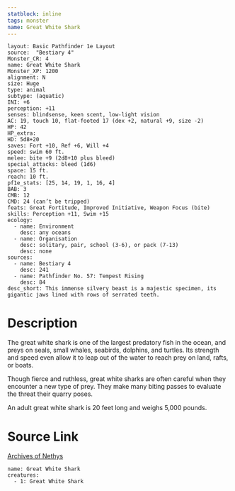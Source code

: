 ```yaml
---
statblock: inline
tags: monster
name: Great White Shark
---
```

```statblock
layout: Basic Pathfinder 1e Layout
source:  "Bestiary 4"
Monster_CR: 4
name: Great White Shark
Monster_XP: 1200
alignment: N
size: Huge
type: animal
subtype: (aquatic)
INI: +6
perception: +11
senses: blindsense, keen scent, low-light vision
AC: 19, touch 10, flat-footed 17 (dex +2, natural +9, size -2)
HP: 42
HP_extra: 
HD: 5d8+20
saves: Fort +10, Ref +6, Will +4
speed: swim 60 ft.
melee: bite +9 (2d8+10 plus bleed)
special_attacks: bleed (1d6)
space: 15 ft.
reach: 10 ft.
pf1e_stats: [25, 14, 19, 1, 16, 4]
BAB: 3
CMB: 12
CMD: 24 (can’t be tripped)
feats: Great Fortitude, Improved Initiative, Weapon Focus (bite)
skills: Perception +11, Swim +15
ecology:
  - name: Environment
    desc: any oceans
  - name: Organisation
    desc: solitary, pair, school (3-6), or pack (7-13)
    desc: none
sources:
  - name: Bestiary 4
    desc: 241
  - name: Pathfinder No. 57: Tempest Rising
    desc: 84
desc_short: This immense silvery beast is a majestic specimen, its gigantic jaws lined with rows of serrated teeth.
```
# Description
The great white shark is one of the largest predatory fish in the ocean, and preys on seals, small whales, seabirds, dolphins, and turtles. Its strength and speed even allow it to leap out of the water to reach prey on land, rafts, or boats.

Though fierce and ruthless, great white sharks are often careful when they encounter a new type of prey. They make many biting passes to evaluate the threat their quarry poses.

An adult great white shark is 20 feet long and weighs 5,000 pounds.
# Source Link
[Archives of Nethys](https://aonprd.com/MonsterDisplay.aspx?ItemName=Great%20White%20Shark)
```encounter-table
name: Great White Shark
creatures:
  - 1: Great White Shark
```
